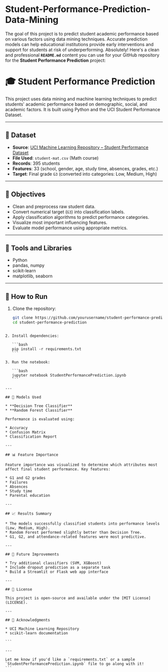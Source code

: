 # Student-Performance-Prediction-Data-Mining
The goal of this project is to predict student academic performance based on various factors using data mining techniques. Accurate prediction models can help educational institutions provide early interventions and support for students at risk of underperforming.
Absolutely! Here's a clean and professional **`README.md`** content you can use for your GitHub repository for the **Student Performance Prediction** project:

# 🎓 Student Performance Prediction

This project uses data mining and machine learning techniques to predict students' academic performance based on demographic, social, and academic factors. It is built using Python and the UCI Student Performance Dataset.

---

## 📁 Dataset

- **Source**: [UCI Machine Learning Repository – Student Performance Dataset](https://archive.ics.uci.edu/ml/datasets/Student+Performance)
- **File Used**: `student-mat.csv` (Math course)
- **Records**: 395 students
- **Features**: 33 (school, gender, age, study time, absences, grades, etc.)
- **Target**: Final grade `G3` (converted into categories: Low, Medium, High)

---

## 🧠 Objectives

- Clean and preprocess raw student data.
- Convert numerical target (`G3`) into classification labels.
- Apply classification algorithms to predict performance categories.
- Visualize most important influencing features.
- Evaluate model performance using appropriate metrics.

---

## 🧰 Tools and Libraries

- Python
- pandas, numpy
- scikit-learn
- matplotlib, seaborn

---

## 🚀 How to Run

1. Clone the repository:
   ```bash
   git clone https://github.com/yourusername/student-performance-prediction.git
   cd student-performance-prediction
````

2. Install dependencies:

   ```bash
   pip install -r requirements.txt
   ```

3. Run the notebook:

   ```bash
   jupyter notebook StudentPerformancePrediction.ipynb
   ```

---

## 🧪 Models Used

* **Decision Tree Classifier**
* **Random Forest Classifier**

Performance is evaluated using:

* Accuracy
* Confusion Matrix
* Classification Report

---

## 📊 Feature Importance

Feature importance was visualized to determine which attributes most affect final student performance. Key features:

* G1 and G2 grades
* Failures
* Absences
* Study time
* Parental education

---

## 📈 Results Summary

* The models successfully classified students into performance levels (Low, Medium, High).
* Random Forest performed slightly better than Decision Tree.
* G1, G2, and attendance-related features were most predictive.

---

## 📌 Future Improvements

* Try additional classifiers (SVM, XGBoost)
* Include dropout prediction as a separate task
* Build a Streamlit or Flask web app interface

---

## 📄 License

This project is open-source and available under the [MIT License](LICENSE).

---

## 🤝 Acknowledgments

* UCI Machine Learning Repository
* scikit-learn documentation

```

---

Let me know if you'd like a `requirements.txt` or a sample `StudentPerformancePrediction.ipynb` file to go along with it!
```
